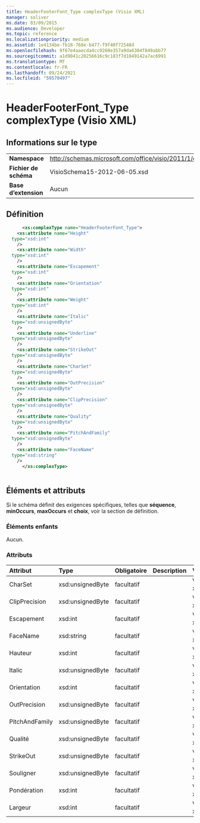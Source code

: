```yaml
---
title: HeaderFooterFont_Type complexType (Visio XML)
manager: soliver
ms.date: 03/09/2015
ms.audience: Developer
ms.topic: reference
ms.localizationpriority: medium
ms.assetid: 1e4134be-fb18-768e-b477-f9f40f72548d
ms.openlocfilehash: 9f67e4aaecda4cc9260e357a9da6304f849abb77
ms.sourcegitcommit: a1d9041c20256616c9c183f7d1049142a7ac6991
ms.translationtype: MT
ms.contentlocale: fr-FR
ms.lasthandoff: 09/24/2021
ms.locfileid: "59570497"
---
```

# <a name="headerfooterfont_type-complextype-visio-xml"></a>HeaderFooterFont_Type complexType (Visio XML)

## <a name="type-information"></a>Informations sur le type

|||
|:-----|:-----|
|**Namespace** <br/> |http://schemas.microsoft.com/office/visio/2011/1/core  <br/> |
|**Fichier de schéma** <br/> |VisioSchema15-2012-06-05.xsd  <br/> |
|**Base d’extension** <br/> |Aucun  <br/> |
   
## <a name="definition"></a>Définition

```XML
      <xs:complexType name="HeaderFooterFont_Type">
    <xs:attribute name="Height"
  type="xsd:int"
    />
    <xs:attribute name="Width"
  type="xsd:int"
    />
    <xs:attribute name="Escapement"
  type="xsd:int"
    />
    <xs:attribute name="Orientation"
  type="xsd:int"
    />
    <xs:attribute name="Weight"
  type="xsd:int"
    />
    <xs:attribute name="Italic"
  type="xsd:unsignedByte"
    />
    <xs:attribute name="Underline"
  type="xsd:unsignedByte"
    />
    <xs:attribute name="StrikeOut"
  type="xsd:unsignedByte"
    />
    <xs:attribute name="CharSet"
  type="xsd:unsignedByte"
    />
    <xs:attribute name="OutPrecision"
  type="xsd:unsignedByte"
    />
    <xs:attribute name="ClipPrecision"
  type="xsd:unsignedByte"
    />
    <xs:attribute name="Quality"
  type="xsd:unsignedByte"
    />
    <xs:attribute name="PitchAndFamily"
  type="xsd:unsignedByte"
    />
    <xs:attribute name="FaceName"
  type="xsd:string"
    />
      </xs:complexType>
      
```

## <a name="elements-and-attributes"></a>Éléments et attributs

Si le schéma définit des exigences spécifiques, telles que **séquence**, **minOccurs**, **maxOccurs** et **choix**, voir la section de définition. 
  
### <a name="child-elements"></a>Éléments enfants

Aucun.
  
### <a name="attributes"></a>Attributs

|**Attribut**|**Type**|**Obligatoire**|**Description**|**Valeurs possibles**|
|:-----|:-----|:-----|:-----|:-----|
|CharSet  <br/> |xsd:unsignedByte  <br/> |facultatif  <br/> ||Valeurs du type xsd:unsignedByte.  <br/> |
|ClipPrecision  <br/> |xsd:unsignedByte  <br/> |facultatif  <br/> ||Valeurs du type xsd:unsignedByte.  <br/> |
|Escapement  <br/> |xsd:int  <br/> |facultatif  <br/> ||Valeurs du type xsd:int.  <br/> |
|FaceName  <br/> |xsd:string  <br/> |facultatif  <br/> ||Valeurs du type xsd:string.  <br/> |
|Hauteur  <br/> |xsd:int  <br/> |facultatif  <br/> ||Valeurs du type xsd:int.  <br/> |
|Italic  <br/> |xsd:unsignedByte  <br/> |facultatif  <br/> ||Valeurs du type xsd:unsignedByte.  <br/> |
|Orientation  <br/> |xsd:int  <br/> |facultatif  <br/> ||Valeurs du type xsd:int.  <br/> |
|OutPrecision  <br/> |xsd:unsignedByte  <br/> |facultatif  <br/> ||Valeurs du type xsd:unsignedByte.  <br/> |
|PitchAndFamily  <br/> |xsd:unsignedByte  <br/> |facultatif  <br/> ||Valeurs du type xsd:unsignedByte.  <br/> |
|Qualité  <br/> |xsd:unsignedByte  <br/> |facultatif  <br/> ||Valeurs du type xsd:unsignedByte.  <br/> |
|StrikeOut  <br/> |xsd:unsignedByte  <br/> |facultatif  <br/> ||Valeurs du type xsd:unsignedByte.  <br/> |
|Souligner  <br/> |xsd:unsignedByte  <br/> |facultatif  <br/> ||Valeurs du type xsd:unsignedByte.  <br/> |
|Pondération  <br/> |xsd:int  <br/> |facultatif  <br/> ||Valeurs du type xsd:int.  <br/> |
|Largeur  <br/> |xsd:int  <br/> |facultatif  <br/> ||Valeurs du type xsd:int.  <br/> |
   

